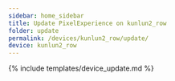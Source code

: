 ```yaml
---
sidebar: home_sidebar
title: Update PixelExperience on kunlun2_row
folder: update
permalink: /devices/kunlun2_row/update/
device: kunlun2_row
---
```

{% include templates/device_update.md %}
